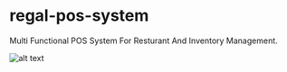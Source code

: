# regal-pos-system
Multi Functional POS System For Resturant And Inventory Management.



![alt text](https://raw.githubusercontent.com/ibrahimq21/regal-pos-system/main/21398619(1).png)
